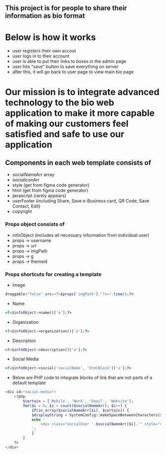 ## This project is for people to share their information as bio format

# Below is how it works
- user registers their own accout
- user logs in to their account
- user is able to put their links to boxes in the admin page
- user hits "save" button to save everything on server
- after this, it will go back to user page to view main bio page

# Our mission is to integrate advanced technology to the bio web application to make it more capable of making our customers feel satisfied and safe to use our application

## Components in each web template consists of
- socialNameArr array
- socialIconArr
- style (get from figma code generator)
- html (get from figma code generator)
- javascript (rarely appears)
- userFooter (including Share, Save e-Business card, QR Code, Save Contact, Edit)
- copyright

### Props object consists of
- infoObject (includes all necessary information from individual user)
- props -> username
- props -> url
- props -> imgPath
- props -> g
- props -> themeid

### Props shortcuts for creating a template
- Image
```PHP
draggable="false" src=<?=$props['imgPath']."?v=".time();?>
```
- Name
```PHP
<?=$infoObject->name()['a'];?>
```
- Organization
```PHP
<?=$infoObject->organization()['a'];?>
```
- Description
```PHP
<?=$infoObject->description()['a'];?>
```
- Social Media
```PHP
<?=$infoObject->social('socialName', 'htmlBlock')['a'];?>
```
- Below are PHP code to integrate blocks of link that are not parts of a default template

```PHP
<div id="social-media">
    <?php
        $certain = ['Mobile', 'Work', 'Email', 'Website'];
        for($i = 0; $i < count($socialNameArr); $i++) {
            if(in_array($socialNameArr[$i], $certain)) {
            $displayString = SystemConfig::makeSpaceBetweenCharacters($socialNameArr[$i]);
            echo '
                <div class="socialUser '.$socialNameArr[$i].'" style="display: '.$infoObject->social($socialNameArr[$i])['display'].';"><div class="social__img info__img">'.$socialIconArr[$i].'</div><div class="social__info info__about"><div class="info__name"><div><p>'.$displayString.'</p>'.$infoObject->social($socialNameArr[$i])['a'].'</div></div></div></div>
            ';
            }
        }
    ?>
</div>
```